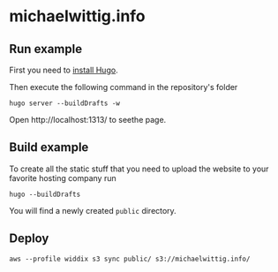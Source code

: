 # michaelwittig.info

## Run example

First you need to [install Hugo](http://gohugo.io/overview/installing/).

Then execute the following command in the repository's folder

	hugo server --buildDrafts -w

Open http://localhost:1313/ to seethe page.

## Build example

To create all the static stuff that you need to upload the website to your favorite hosting company run

	hugo --buildDrafts

You will find a newly created `public` directory.

## Deploy

	aws --profile widdix s3 sync public/ s3://michaelwittig.info/
